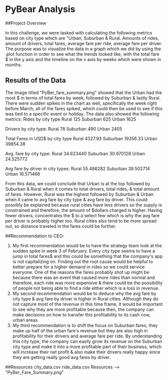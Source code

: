 # PyBear Analysis

##Project Overview

In this challenge, we were tasked with calculating the following metrics based on city type which are "Urban, Suburban & Rural. Amounts of rides, amount of drivers, total fares, average fare per ride, average fare per driver. The purpose was to visualize the data in a graph which we did by using the .plot function in order to see what the trends looked like, with the total fare $ in the y axis and the timeline on the x axis by weeks which were shown in months. 

## Results of the Data
The image titled "PyBer_fare_summary.png" showed that the Urban had the most $ in terms of total fares by week, followed by Suburban & lastly Rural. There were sudden spikes in the chart as well, specifically the week right before March, all of the fares spiked, which could then be used to see if this was tied to a specific event or holiday. 
The data also showed the following metrics:
Rides by city type
Rural        125
Suburban     625
Urban       1625

Drivers by city type:
Rural         78
Suburban     490
Urban       2405

Total Fares in USD$ by city type
Rural        4327.93
Suburban    19356.33
Urban       39854.38

Avg. fare by city type:
Rural       34.623440
Suburban    30.970128
Urban       24.525772

Avg fare by driver in city types:
Rural       55.486282
Suburban    39.502714
Urban       16.571468

From this data, we could conclude that Urban is at the top followed by Suburban & Rural when it comes to total drivers, total rides, & total amount of fares. However, Rural was the highest followed by Suburban & Urban when it came to avg fare by city type & avg fare by driver. This could possibly be explained because rural cities have less drivers so the supply is constrained and therefore, the amount of $dollars charged is higher. Having fewer drivers, concentrates the $ to a select few which is why the avg fare per driver is probably higher too. Rural cities also tend to be more spread out, so distance traveled in the fares could be further. 

##Recommendation to CEO:
1. My first recommendation would be to have the strategy team look at the sudden spike in week 3 of February. Every city type seems to have a jump in total fares$ and this could be something that the company's app is not capitalizing on. Finding out the root cause would be helpful to better prepare for a higher demand in rides so we could service everyone. One of the reasons the fares probably shot up might be because there was an event that caused more rides than normal and therefore, each ride was more expensive & there could be the possibility of people not being able to find a ride either which is a loss in revenue. 
2. My second recommendation would be to deduce why the avg fare by city type & avg fare by driver is higher in Rural cities. Although they do not capture most of the revenue in this time frame, it would be important to see why they are more profitable because then, the company can make decisions on how to transfer this profitability to its cash cow, urban areas. 
3. My third recommendation is to shift the focus on Suburban fares, they make up half of the urban fare's revenue but they are also high in profitability for their drivers and average fare per ride. By understanding this city type, the company can easily grow its revenue on the Suburban city type and make it into a more profitable part of their business, which will increase their net profit & also make their drivers really happy since they are getting really good avg fares by driver.

##Resources
city_data.csv
ride_data.csv
Resources --> "PyBer_Fare_Summary.png"